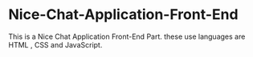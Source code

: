 # Nice-Chat-Application-Front-End
This is  a Nice Chat Application Front-End Part. these use languages are HTML , CSS and JavaScript.
